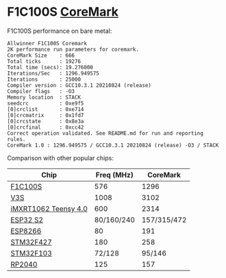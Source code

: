 # F1C100S [CoreMark](https://www.eembc.org/coremark/)

F1C100S performance on bare metal:
```
Allwinner F1C100S Coremark
2K performance run parameters for coremark.
CoreMark Size    : 666
Total ticks      : 19276
Total time (secs): 19.276000
Iterations/Sec   : 1296.949575
Iterations       : 25000
Compiler version : GCC10.3.1 20210824 (release)
Compiler flags   : -O3
Memory location  : STACK
seedcrc          : 0xe9f5
[0]crclist       : 0xe714
[0]crcmatrix     : 0x1fd7
[0]crcstate      : 0x8e3a
[0]crcfinal      : 0xcc42
Correct operation validated. See README.md for run and reporting rules.
CoreMark 1.0 : 1296.949575 / GCC10.3.1 20210824 (release) -O3 / STACK
```
Comparison with other popular chips:

| Chip                                                                  | Freq (MHz) | CoreMark    |
|-----------------------------------------------------------------------|------------|-------------|
| [F1C100S](./)                                                         | 576        | 1296        |
| [V3S](./)                                                             | 1008       | 3102        |
| [iMXRT1062 Teensy 4.0](https://www.pjrc.com/store/teensy40_pins.html) | 600        | 2314        |
| [ESP32 S2](https://github.com/ochrin/coremark)                        | 80/160/240 | 157/315/472 |
| [ESP8266](https://github.com/ochrin/coremark)                         | 80         | 191         |
| [STM32F427](https://github.com/hacklabos/CoremarkPlatform)            | 180        | 258         |
| [STM32F103](https://github.com/hacklabos/CoremarkPlatform)            | 72/128     | 95/146      |
| [RP2040](https://github.com/nickfox-taterli/pico-coremark)            | 125        | 157         |
